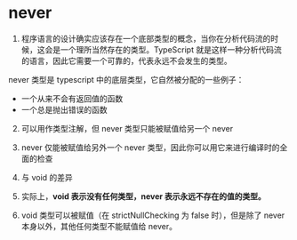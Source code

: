 # never

1. 程序语言的设计确实应该存在一个底部类型的概念，当你在分析代码流的时候，这会是一个理所当然存在的类型。TypeScript 就是这样一种分析代码流的语言，因此它需要一个可靠的，代表永远不会发生的类型。

never 类型是 typescript 中的底层类型，它自然被分配的一些例子：

- 一个从来不会有返回值的函数
- 一个总是抛出错误的函数

2. 可以用作类型注解，但 never 类型只能被赋值给另一个 never

3. never 仅能被赋值给另外一个 never 类型，因此你可以用它来进行编译时的全面的检查

4. 与 void 的差异

5. 实际上，**void 表示没有任何类型，never 表示永远不存在的值的类型。**

6. void 类型可以被赋值（在 strictNullChecking 为 false 时），但是除了 never 本身以外，其他任何类型不能赋值给 never。

